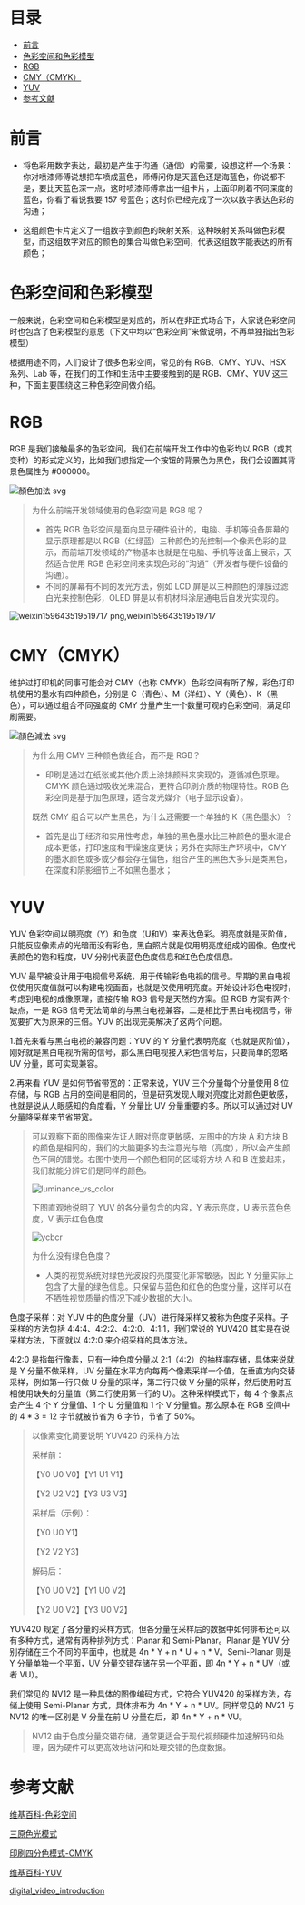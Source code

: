 # 目录
- [前言](#前言)
- [色彩空间和色彩模型](#色彩空间和色彩模型)
- [RGB](RGB)
- [CMY（CMYK）](CMY（CMYK）)
- [YUV](YUV)
- [参考文献](参考文献)

# 前言

* 将色彩用数字表达，最初是产生于沟通（通信）的需要，设想这样一个场景：你对喷漆师傅说想把车喷成蓝色，师傅问你是天蓝色还是海蓝色，你说都不是，要比天蓝色深一点，这时喷漆师傅拿出一组卡片，上面印刷着不同深度的蓝色，你看了看说我要 157 号蓝色；这时你已经完成了一次以数字表达色彩的沟通；

* 这组颜色卡片定义了一组数字到颜色的映射关系，这种映射关系叫做色彩模型，而这组数字对应的颜色的集合叫做色彩空间，代表这组数字能表达的所有颜色；

# 色彩空间和色彩模型

一般来说，色彩空间和色彩模型是对应的，所以在非正式场合下，大家说色彩空间时也包含了色彩模型的意思（下文中均以“色彩空间”来做说明，不再单独指出色彩模型）

根据用途不同，人们设计了很多色彩空间，常见的有 RGB、CMY、YUV、HSX 系列、Lab 等，在我们的工作和生活中主要接触到的是 RGB、CMY、YUV 这三种，下面主要围绕这三种色彩空间做介绍。

# RGB

RGB 是我们接触最多的色彩空间，我们在前端开发工作中的色彩均以 RGB（或其变种）的形式定义的，比如我们想指定一个按钮的背景色为黑色，我们会设置其背景色属性为 #000000。

![顏色加法 svg](https://github.com/zhangqicode/article/assets/2979857/5d8be7a3-15d6-4a73-98f4-4fa2399df1fe)

> 为什么前端开发领域使用的色彩空间是 RGB 呢？
> * 首先 RGB 色彩空间是面向显示硬件设计的，电脑、手机等设备屏幕的显示原理都是以 RGB（红绿蓝）三种颜色的光控制一个像素色彩的显示，而前端开发领域的产物基本也就是在电脑、手机等设备上展示，天然适合使用 RGB 色彩空间来实现色彩的“沟通”（开发者与硬件设备的沟通）。
> * 不同的屏幕有不同的发光方法，例如 LCD 屏是以三种颜色的薄膜过滤白光来控制色彩，OLED 屏是以有机材料涂层通电后自发光实现的。

![weixin159643519519717 png,weixin159643519519717](https://github.com/zhangqicode/article/assets/2979857/4ee91598-faeb-485b-a0e6-91daee3aefd6)

# CMY（CMYK）

维护过打印机的同事可能会对 CMY（也称 CMYK）色彩空间有所了解，彩色打印机使用的墨水有四种颜色，分别是 C（青色）、M（洋红）、Y（黄色）、K（黑色），可以通过组合不同强度的 CMY 分量产生一个数量可观的色彩空间，满足印刷需要。

![顏色減法 svg](https://github.com/zhangqicode/article/assets/2979857/027d92c8-61e1-4320-b8f0-e142953d56d7)

> 为什么用 CMY 三种颜色做组合，而不是 RGB？
> * 印刷是通过在纸张或其他介质上涂抹颜料来实现的，遵循减色原理。CMYK 颜色通过吸收光来混合，更符合印刷介质的物理特性。RGB 色彩空间是基于加色原理，适合发光媒介（电子显示设备）。
> 
> 既然 CMY 组合可以产生黑色，为什么还需要一个单独的 K（黑色墨水）？
> * 首先是出于经济和实用性考虑，单独的黑色墨水比三种颜色的墨水混合成本更低，打印速度和干燥速度更快；另外在实际生产环境中，CMY 的墨水颜色或多或少都会存在偏色，组合产生的黑色大多只是类黑色，在深度和阴影细节上不如黑色墨水；

# YUV

YUV 色彩空间以明亮度（Y）和色度（U和V）来表达色彩。明亮度就是灰阶值，只能反应像素点的光暗而没有彩色，黑白照片就是仅用明亮度组成的图像。色度代表颜色的饱和程度，UV 分别代表蓝色色度信息和红色色度信息。

YUV 最早被设计用于电视信号系统，用于传输彩色电视的信号。早期的黑白电视仅使用灰度值就可以构建电视画面，也就是仅使用明亮度。开始设计彩色电视时，考虑到电视的成像原理，直接传输 RGB 信号是天然的方案。但 RGB 方案有两个缺点，一是 RGB 信号无法简单的与黑白电视兼容，二是相比于黑白电视信号，带宽要扩大为原来的三倍。YUV 的出现完美解决了这两个问题。

1.首先来看与黑白电视的兼容问题：YUV 的 Y 分量代表明亮度（也就是灰阶值），刚好就是黑白电视所需的信号，那么黑白电视接入彩色信号后，只要简单的忽略 UV 分量，即可实现兼容。

2.再来看 YUV 是如何节省带宽的：正常来说，YUV 三个分量每个分量使用 8 位存储，与 RGB 占用的空间是相同的，但是研究发现人眼对亮度比对颜色更敏感，也就是说从人眼感知的角度看，Y 分量比 UV 分量重要的多。所以可以通过对 UV 分量降采样来节省带宽。

> 可以观察下面的图像来佐证人眼对亮度更敏感，左图中的方块 A 和方块 B 的颜色是相同的，我们的大脑更多的去注意光与暗（亮度），所以会产生颜色不同的错觉。右图中使用一个颜色相同的区域将方块 A 和 B 连接起来，我们就能分辨它们是同样的颜色。
> 
> ![luminance_vs_color](https://github.com/zhangqicode/article/assets/2979857/19b82859-0b5d-4bd4-b0fa-95ee237bf230)
> 
> 下图直观地说明了 YUV 的各分量包含的内容，Y 表示亮度，U 表示蓝色色度，V 表示红色色度
>
> ![ycbcr](https://github.com/zhangqicode/article/assets/2979857/48764dba-27cf-4f8b-b33c-2ef2c0799317)
>
> 为什么没有绿色色度？
> * 人类的视觉系统对绿色光波段的亮度变化非常敏感，因此 Y 分量实际上包含了大量的绿色信息。只保留与蓝色和红色的色度分量，这样可以在不牺牲视觉质量的情况下减少数据的大小。

色度子采样：对 YUV 中的色度分量（UV）进行降采样又被称为色度子采样。子采样的方法包括 4:4:4、4:2:2、4:2:0、4:1:1，我们常说的 YUV420 其实是在说采样方法，下面就以 4:2:0 来介绍采样的具体方法。

4:2:0 是指每行像素，只有一种色度分量以 2:1（4:2）的抽样率存储，具体来说就是 Y 分量不做采样，UV 分量在水平方向每两个像素采样一个值，在垂直方向交替采样，例如第一行只做 U 分量的采样，第二行只做 V 分量的采样，然后使用时互相使用缺失的分量值（第二行使用第一行的 U）。这种采样模式下，每 4 个像素点会产生 4 个 Y 分量值、1 个 U 分量值和 1 个 V 分量值。那么原本在 RGB 空间中的 4 * 3 = 12 字节就被节省为 6 字节，节省了 50%。

>以像素变化简要说明 YUV420 的采样方法
>
>采样前：
>
>【Y0 U0 V0】【Y1 U1 V1】
>
>【Y2 U2 V2】【Y3 U3 V3】
>
> 采样后（示例）：
>
>【Y0 U0 Y1】
>
>【Y2 V2 Y3】
>
>解码后：
>
>【Y0 U0 V2】【Y1 U0 V2】
>
>【Y2 U0 V2】【Y3 U0 V2】

YUV420 规定了各分量的采样方式，但各分量在采样后的数据中如何排布还可以有多种方式，通常有两种排列方式：Planar 和 Semi-Planar。Planar 是 YUV 分别存储在三个不同的平面中，也就是 4n * Y + n * U + n * V。Semi-Planar 则是 Y 分量单独一个平面，UV 分量交错存储在另一个平面，即 4n * Y + n * UV（或者 VU）。

我们常见的 NV12 是一种具体的图像编码方式，它符合 YUV420 的采样方法，存储上使用 Semi-Planar 方式，具体排布为 4n * Y + n * UV。同样常见的 NV21 与 NV12 的唯一区别是 V 分量在前 U 分量在后，即 4n * Y + n * VU。

> NV12 由于色度分量交错存储，通常更适合于现代视频硬件加速解码和处理，因为硬件可以更高效地访问和处理交错的色度数据。

# 参考文献

[维基百科-色彩空间](https://zh.wikipedia.org/wiki/%E8%89%B2%E5%BD%A9%E7%A9%BA%E9%96%93)

[三原色光模式](https://zh.wikipedia.org/wiki/%E4%B8%89%E5%8E%9F%E8%89%B2%E5%85%89%E6%A8%A1%E5%BC%8F)

[印刷四分色模式-CMYK](https://zh.wikipedia.org/wiki/%E5%8D%B0%E5%88%B7%E5%9B%9B%E5%88%86%E8%89%B2%E6%A8%A1%E5%BC%8F)

[维基百科-YUV](https://zh.wikipedia.org/wiki/YUV)

[digital_video_introduction](https://github.com/leandromoreira/digital_video_introduction/blob/master/README-cn.md)

